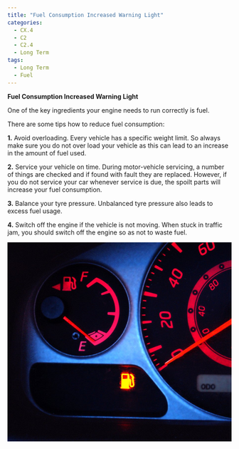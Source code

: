 ```yaml
---
title: "Fuel Consumption Increased Warning Light"
categories:
  - CX.4
  - C2
  - C2.4
  - Long Term
tags:
  - Long Term
  - Fuel
---
```


**Fuel Consumption Increased Warning Light**

One of the key ingredients your engine needs to run correctly is fuel. 

There are some tips how to reduce fuel consumption: 

**1.** Avoid overloading. Every vehicle has a specific weight limit. So always make sure you do not over load your vehicle as this can lead to an increase in the amount of fuel used.

**2.** Service your vehicle on time. During motor-vehicle servicing, a number of things are checked and if found with fault they are replaced. However, if you do not service your car whenever service is due, the spoilt parts will increase your fuel consumption.

**3.** Balance your tyre pressure. Unbalanced tyre pressure also leads to excess fuel usage.

**4.** Switch off the engine if the vehicle is not moving. When stuck in traffic jam, you should switch off the engine so as not to waste fuel.

![image](https://github.com/ADOxx-org/DISRUPT-Knowledge-Base/blob/master/assets/images/running-on-empty-1562739.jpg)

